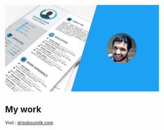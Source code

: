 <img src="assets/resume-cover.png" />

# My work

Visit : [drissboumlik.com](https://drissboumlik.com)
